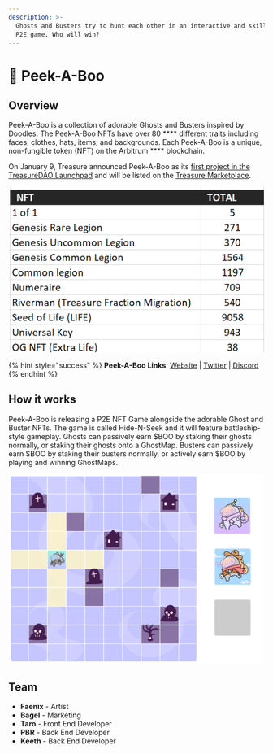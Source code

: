 ```yaml
---
description: >-
  Ghosts and Busters try to hunt each other in an interactive and skill based
  P2E game. Who will win?
---
```


# 👻 Peek-A-Boo

## Overview

Peek-A-Boo is a collection of adorable Ghosts and Busters inspired by Doodles. The Peek-A-Boo NFTs have over 80 \*\*\*\* different traits including faces, clothes, hats, items, and backgrounds. Each Peek-A-Boo is a unique, non-fungible token (NFT) on the Arbitrum \*\*\*\* blockchain.

On January 9, Treasure announced Peek-A-Boo as its [first project in the TreasureDAO Launchpad](https://twitter.com/Treasure\_NFT/status/1480083994905616384) and will be listed on the [Treasure Marketplace](https://marketplace.treasure.lol).

![](<../../.gitbook/assets/image (4) (1).png>)

{% hint style="success" %}
**Peek-A-Boo Links**: [Website](https://www.peekaboonft.io) | [Twitter](https://twitter.com/PeekABooGameNFT) | [Discord](https://discord.gg/peekaboo)
{% endhint %}

## How it works

Peek-A-Boo is releasing a P2E NFT Game alongside the adorable Ghost and Buster NFTs. The game is called Hide-N-Seek and it will feature battleship-style gameplay. Ghosts can passively earn $BOO by staking their ghosts normally, or staking their ghosts onto a GhostMap. Busters can passively earn $BOO by staking their busters normally, or actively earn $BOO by playing and winning GhostMaps.

![](<../../.gitbook/assets/image (6) (1).png>)

## **Team**

* **Faenix** - Artist
* **Bagel** - Marketing
* **Taro** - Front End Developer
* **PBR** - Back End Developer
* **Keeth** - Back End Developer
